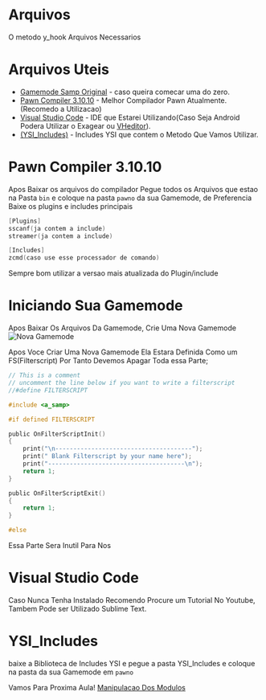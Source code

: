 # Arquivos

O metodo y_hook Arquivos Necessarios

# Arquivos Uteis
- [Gamemode Samp Original](https://www.sa-mp.mp/downloads/) - caso queira comecar uma do zero.
- [Pawn Compiler 3.10.10](https://github.com/pawn-lang/compiler/releases) - Melhor Compilador Pawn Atualmente. (Recomedo a Utilizacao)
- [Visual Studio Code](https://code.visualstudio.com/) - IDE que Estarei Utilizando(Caso Seja Android Podera Utilizar o Exagear ou [VHeditor](https://github.com/vhqtvn/VHEditor-Android/releases)).
- [(YSI_Includes)](https://github.com/pawn-lang/YSI-Includes/releases) - Includes YSI que contem o Metodo Que Vamos Utilizar.

# Pawn Compiler 3.10.10

Apos Baixar os arquivos do compilador Pegue todos os Arquivos que estao na Pasta `bin` e coloque na pasta `pawno` da sua Gamemode, de Preferencia Baixe os plugins e includes principais 
```c
[Plugins]
sscanf(ja contem a include)
streamer(ja contem a include)

[Includes]
zcmd(caso use esse processador de comando)
```
Sempre bom utilizar a versao mais atualizada do Plugin/include

# Iniciando Sua Gamemode
Apos Baixar Os Arquivos Da Gamemode, Crie Uma Nova Gamemode
![Nova Gamemode](./Imagens/Gamemode2.png)

Apos Voce Criar Uma Nova Gamemode Ela Estara Definida Como um FS(Filterscript) Por Tanto Devemos Apagar Toda essa Parte;


```c
// This is a comment
// uncomment the line below if you want to write a filterscript
//#define FILTERSCRIPT

#include <a_samp>

#if defined FILTERSCRIPT

public OnFilterScriptInit()
{
	print("\n--------------------------------------");
	print(" Blank Filterscript by your name here");
	print("--------------------------------------\n");
	return 1;
}

public OnFilterScriptExit()
{
	return 1;
}

#else
```

Essa Parte Sera Inutil Para Nos

# Visual Studio Code
Caso Nunca Tenha Instalado Recomendo Procure um Tutorial No Youtube, Tambem Pode ser Utilizado Sublime Text.

# YSI_Includes
baixe a Biblioteca de Includes YSI e pegue a pasta YSI_Includes e coloque na pasta da sua Gamemode em `pawno`

Vamos Para Proxima Aula!
[Manipulacao Dos Modulos](../Aulas/curso1.md)